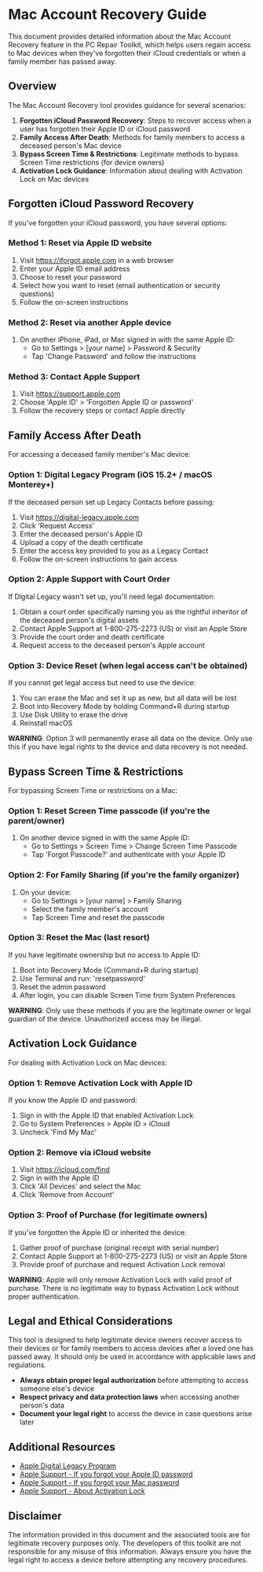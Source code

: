 # Mac Account Recovery Guide

This document provides detailed information about the Mac Account Recovery feature in the PC Repair Toolkit, which helps users regain access to Mac devices when they've forgotten their iCloud credentials or when a family member has passed away.

## Overview

The Mac Account Recovery tool provides guidance for several scenarios:

1. **Forgotten iCloud Password Recovery**: Steps to recover access when a user has forgotten their Apple ID or iCloud password
2. **Family Access After Death**: Methods for family members to access a deceased person's Mac device
3. **Bypass Screen Time & Restrictions**: Legitimate methods to bypass Screen Time restrictions (for device owners)
4. **Activation Lock Guidance**: Information about dealing with Activation Lock on Mac devices

## Forgotten iCloud Password Recovery

If you've forgotten your iCloud password, you have several options:

### Method 1: Reset via Apple ID website
1. Visit https://iforgot.apple.com in a web browser
2. Enter your Apple ID email address
3. Choose to reset your password
4. Select how you want to reset (email authentication or security questions)
5. Follow the on-screen instructions

### Method 2: Reset via another Apple device
1. On another iPhone, iPad, or Mac signed in with the same Apple ID:
   - Go to Settings > [your name] > Password & Security
   - Tap 'Change Password' and follow the instructions

### Method 3: Contact Apple Support
1. Visit https://support.apple.com
2. Choose 'Apple ID' > 'Forgotten Apple ID or password'
3. Follow the recovery steps or contact Apple directly

## Family Access After Death

For accessing a deceased family member's Mac device:

### Option 1: Digital Legacy Program (iOS 15.2+ / macOS Monterey+)
If the deceased person set up Legacy Contacts before passing:
1. Visit https://digital-legacy.apple.com
2. Click 'Request Access'
3. Enter the deceased person's Apple ID
4. Upload a copy of the death certificate
5. Enter the access key provided to you as a Legacy Contact
6. Follow the on-screen instructions to gain access

### Option 2: Apple Support with Court Order
If Digital Legacy wasn't set up, you'll need legal documentation:
1. Obtain a court order specifically naming you as the rightful inheritor of the deceased person's digital assets
2. Contact Apple Support at 1-800-275-2273 (US) or visit an Apple Store
3. Provide the court order and death certificate
4. Request access to the deceased person's Apple account

### Option 3: Device Reset (when legal access can't be obtained)
If you cannot get legal access but need to use the device:
1. You can erase the Mac and set it up as new, but all data will be lost
2. Boot into Recovery Mode by holding Command+R during startup
3. Use Disk Utility to erase the drive
4. Reinstall macOS

**WARNING**: Option 3 will permanently erase all data on the device. Only use this if you have legal rights to the device and data recovery is not needed.

## Bypass Screen Time & Restrictions

For bypassing Screen Time or restrictions on a Mac:

### Option 1: Reset Screen Time passcode (if you're the parent/owner)
1. On another device signed in with the same Apple ID:
   - Go to Settings > Screen Time > Change Screen Time Passcode
   - Tap 'Forgot Passcode?' and authenticate with your Apple ID

### Option 2: For Family Sharing (if you're the family organizer)
1. On your device:
   - Go to Settings > [your name] > Family Sharing
   - Select the family member's account
   - Tap Screen Time and reset the passcode

### Option 3: Reset the Mac (last resort)
If you have legitimate ownership but no access to Apple ID:
1. Boot into Recovery Mode (Command+R during startup)
2. Use Terminal and run: 'resetpassword'
3. Reset the admin password
4. After login, you can disable Screen Time from System Preferences

**WARNING**: Only use these methods if you are the legitimate owner or legal guardian of the device. Unauthorized access may be illegal.

## Activation Lock Guidance

For dealing with Activation Lock on Mac devices:

### Option 1: Remove Activation Lock with Apple ID
If you know the Apple ID and password:
1. Sign in with the Apple ID that enabled Activation Lock
2. Go to System Preferences > Apple ID > iCloud
3. Uncheck 'Find My Mac'

### Option 2: Remove via iCloud website
1. Visit https://icloud.com/find
2. Sign in with the Apple ID
3. Click 'All Devices' and select the Mac
4. Click 'Remove from Account'

### Option 3: Proof of Purchase (for legitimate owners)
If you've forgotten the Apple ID or inherited the device:
1. Gather proof of purchase (original receipt with serial number)
2. Contact Apple Support at 1-800-275-2273 (US) or visit an Apple Store
3. Provide proof of purchase and request Activation Lock removal

**WARNING**: Apple will only remove Activation Lock with valid proof of purchase. There is no legitimate way to bypass Activation Lock without proper authentication.

## Legal and Ethical Considerations

This tool is designed to help legitimate device owners recover access to their devices or for family members to access devices after a loved one has passed away. It should only be used in accordance with applicable laws and regulations.

- **Always obtain proper legal authorization** before attempting to access someone else's device
- **Respect privacy and data protection laws** when accessing another person's data
- **Document your legal right** to access the device in case questions arise later

## Additional Resources

- [Apple Digital Legacy Program](https://support.apple.com/en-us/HT212360)
- [Apple Support - If you forgot your Apple ID password](https://support.apple.com/en-us/HT201487)
- [Apple Support - If you forgot your Mac password](https://support.apple.com/en-us/HT202860)
- [Apple Support - About Activation Lock](https://support.apple.com/en-us/HT201365)

## Disclaimer

The information provided in this document and the associated tools are for legitimate recovery purposes only. The developers of this toolkit are not responsible for any misuse of this information. Always ensure you have the legal right to access a device before attempting any recovery procedures.
